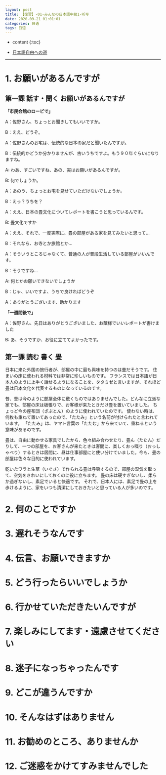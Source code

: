 ```yaml
---
layout: post
title: 【復習】-01-みんなの日本語中級1-听写
date: 2020-09-21 01:01:01
categories: 日语
tags: 日语
---
```

* content
{:toc}

- [日本語自由への道](https://docs.google.com/presentation/d/e/2PACX-1vRf0wPeU-xpP9C1LGDB7bIgJc71JYza8NW7dG6kTXAV2NHvWnqrNGgtbB-j-ghrbaLR5cFd27AY6C0C/pub?start=false&loop=false&delayms=3000)

---

# 1. お願いがあるんですが

## 第一課 話す・聞く お願いがあるんですが

**「市民会館のロービで」**

A：佐野さん、ちょっとお聞きしてもいいですか。

B：ええ、どうぞ。

A：佐野さんのお宅は、伝統的な日本の家だと聞いたんですが。

B：伝統的かどうか分かりませんが、古いうちですよ。もう９０年ぐらいになりますね。

A: わあ、すごいですね、あの、実はお願いがあるんですが。

B: 何でしょうか。

A：あのう、ちょっとお宅を見せていただけないでしょうか。

B：えっ？うちを？

A：ええ、日本の畳文化についてレポートを書こうと思っているんです。

B: 畳文化ですか

A：ええ、それで、一度実際に、畳の部屋がある家を見てみたいと思って…

B：それなら、お寺とか旅館とか…

A：そういうところじゃなくて、普通の人が普段生活している部屋がいいんです。

B：そうですね…

A: 何とかお願いできないでしょうか

B：じゃ、いいですよ、うちで良ければどうぞ

A：ありがとうございます、助かります

**「一週間後で」**

A：佐野さん、先日はありがとうございました、お蔭様でいいレポートが書けました

B: あ、そうですか、お役に立ててよかったです。

## 第一課 読む 書く 畳

日本に来た外国の旅行者が、部屋の中に最も興味を持つのは畳だそうです。
住まいの床に使われる材料では非常に珍しいものです。
フランスでは日本語が日本人のように上手く話せるようになることを、タタミゼと言いますが、それほど畳は日本文化を代表するものになっているのです。

昔、畳は今のように部屋全体に敷くものではありませんでした。どんなに立派な家でも、部屋の床は板張りで、お客様が来たときだけ畳を置いていました。
ちょっど今の座布団（ざぶとん）のように使われていたのです。
使わない時は、何枚も重ねて置いてあったので、「たたみ」という名前が付けられたと言われています。
「たたみ」は、ヤマト言葉の「たたむ」から来ていて、重ねるという意味があるのです。

畳は、自由に動かせる家具でしたから、色々組み合わせたり、畳ん（たたん）だりして、一つの部屋を、お客さんが来たときは客間に、楽しくおっ喋り（おっしゃべり）するときは居間に、昼は仕事部屋にと使い分けていました。今も、畳の部屋は色々な目的に使われています。

乾いたワラと生草（いぐさ）で作られる畳は呼吸するので、部屋の湿気を取って、空気をきれいにしておくのに役に立ちます。
畳の床は硬すぎないし、柔らか過ぎないし、素足でいると快適です。
それで、日本人には、素足で畳の上を歩けるように、家をいつも清潔にしておきたいと思っている人が多いのです。


# 2. 何のことですか

# 3. 遅れそうなんです

# 4. 伝言、お願いできますか

# 5. どう行ったらいいでしょうか

# 6. 行かせていただきたいんですが

# 7. 楽しみにしてます・遠慮させてください

# 8. 迷子になっちゃったんです

# 9. どこが違うんですか

# 10. そんなはずはありません

# 11. お勧めのところ、ありませんか

# 12. ご迷惑をかけてすみませんでした